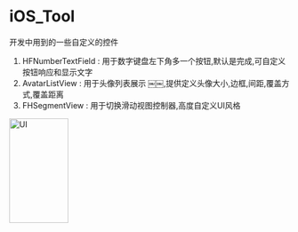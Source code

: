 # iOS_Tool
 开发中用到的一些自定义的控件
 
 1. HFNumberTextField : 用于数字键盘左下角多一个按钮,默认是完成,可自定义按钮响应和显示文字
 2. AvatarListView : 用于头像列表展示 ￼￼,提供定义头像大小,边框,间距,覆盖方式,覆盖距离
3. FHSegmentView : 用于切换滑动视图控制器,高度自定义UI风格
<img src="http://www.code4app.com/data/attachment/forum/201803/19/181849npm1p991wn3asbps.png" width="105.5" height="187.7" alt="UI" />
